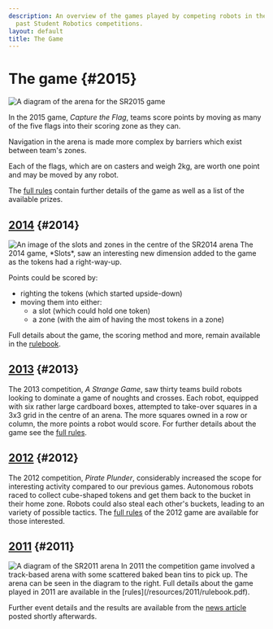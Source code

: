 ```yaml
---
description: An overview of the games played by competing robots in the current and
  past Student Robotics competitions.
layout: default
title: The Game
---
```

The game {#2015}
========

<img src="/images/content/arena-2015.png" alt="A diagram of the arena for the SR2015 game" class="right" />

In the 2015 game, *Capture the Flag*, teams score points by moving as many of the five flags into their scoring zone as they can.

Navigation in the arena is made more complex by barriers which exist between team's zones.

Each of the flags, which are on casters and weigh 2kg, are worth one point and may be moved by any robot.

The [full rules](/resources/2015/rulebook.pdf) contain further details of the game as well as a list of the available prizes.

[2014](#2014) {#2014}
---------------------

<img src="/images/content/slots-zones.png" alt="An image of the slots and zones in the centre of the SR2014 arena" class="right" />
The 2014 game, *Slots*, saw an interesting new dimension added to the game as the tokens had a right-way-up.

Points could be scored by:

 * righting the tokens (which started upside-down)
 * moving them into either:
    * a slot (which could hold one token)
    * a zone (with the aim of having the most tokens in a zone)

Full details about the game, the scoring method and more, remain available in the [rulebook](/resources/2014/rulebook.pdf).

[2013](#2013) {#2013}
---------------------

The 2013 competition, *A Strange Game*, saw thirty teams build robots looking to dominate a game of noughts and crosses.
Each robot, equipped with six rather large cardboard boxes, attempted to take-over squares in a 3x3 grid in the centre of an arena.
The more squares owned in a row or column, the more points a robot would score.
For further details about the game see the [full rules](/resources/2013/rulebook.pdf).

[2012](#2012) {#2012}
---------------------

The 2012 competition, *Pirate Plunder*, considerably increased the scope for interesting activity compared to our previous games.
Autonomous robots raced to collect cube-shaped tokens and get them back to the bucket in their home zone.
Robots could also steal each other's buckets, leading to an variety of possible tactics.
The [full rules](/resources/2012/rulebook.pdf) of the 2012 game are available for those interested.

[2011](#2011) {#2011}
---------------------

<img src="/images/content/arena.png" alt="A diagram of the SR2011 arena" class="right" />
In 2011 the competition game involved a track-based arena with some scattered baked bean tins to pick up.
The arena can be seen in the diagram to the right.
Full details about the game played in 2011 are available in the [rules](/resources/2011/rulebook.pdf).

Further event details and the results are available from the
 [news article](/news/2011-05-04_sr2011_comp_happened) posted shortly afterwards.

